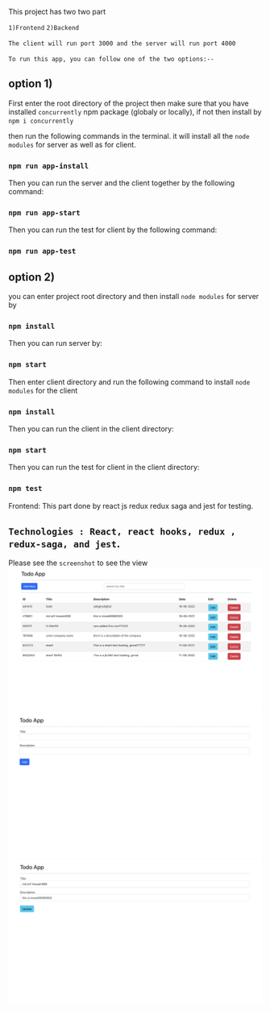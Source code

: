 
This project has two two part 

`1)Frontend`
`2)Backend`

`The client will run port 3000 and the server will run port 4000`

`To run this app, you can follow one of the two options:--`

## option 1)
First  enter the root directory of the project then make sure that you have installed `concurrently` npm package (globaly or locally), if not then install by `npm i concurrently`

then run the following commands in the terminal. it will install all the `node modules` for server as well as for client.
### `npm run app-install`

Then you can  run the server  and  the client together by the following command:
### `npm run app-start` 

Then you can  run the test  for client  by the following command:
### `npm run app-test` 


## option 2)
you can enter project root directory and then install `node modules` for server by 
### `npm install`

Then you can  run server  by:
### `npm start` 

Then enter client directory and run the following command to install `node modules` for the client
### `npm install`

Then you can  run the client in the client directory:
### `npm start` 

Then you can  run the test for client  in the client directory:
### `npm test` 

Frontend: 
This part done by react js redux redux saga and jest for testing.

`Technologies : React, react hooks, redux , redux-saga, and jest`.
---
Please see the `screenshot` to see the view
![screenshot](screenshots/1.png)
![screenshot](screenshots/2.png)
![screenshot](screenshots/3.png)
